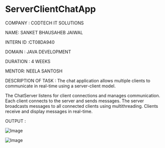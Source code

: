# ServerClientChatApp
COMPANY : CODTECH IT SOLUTIONS

NAME: SANKET BHAUSAHEB JAIWAL

INTERN ID :CT08DA940

DOMAIN : JAVA DEVELOPMENT

DURATION : 4 WEEKS

MENTOR: NEELA SANTOSH

DESCRIPTION OF TASK : The chat application allows multiple clients to communicate in real-time using a server-client model.

The ChatServer listens for client connections and manages communication.
Each client connects to the server and sends messages.
The server broadcasts messages to all connected clients using multithreading.
Clients receive and display messages in real-time.

OUTPUT :

![Image](https://github.com/user-attachments/assets/d57689dd-2a3e-48dd-b69e-a87112b32509)

![Image](https://github.com/user-attachments/assets/52d2c21e-669d-4856-8566-27b531a913af)
